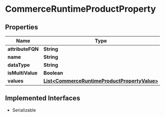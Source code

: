 

# CommerceRuntimeProductProperty


## Properties

| Name | Type | Description | Notes |
|------------ | ------------- | ------------- | -------------|
|**attributeFQN** | **String** |  |  [optional] |
|**name** | **String** |  |  [optional] |
|**dataType** | **String** |  |  [optional] |
|**isMultiValue** | **Boolean** |  |  [optional] |
|**values** | [**List&lt;CommerceRuntimeProductPropertyValue&gt;**](CommerceRuntimeProductPropertyValue.md) |  |  [optional] |


## Implemented Interfaces

* Serializable


